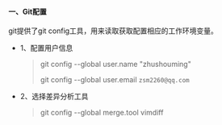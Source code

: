 #### 一、Git配置

git提供了git config工具，用来读取获取配置相应的工作环境变量。

- 1、配置用户信息

  > git config --global user.name "zhushouming"
  >
  > git config --global user.email `zsm2260@qq.com`

- 2、选择差异分析工具

  > git config --global merge.tool vimdiff


